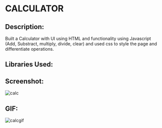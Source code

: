 #  CALCULATOR
## Description:
Built a Calculator with UI using HTML and functionality using Javascript (Add, Substract, multiply, divide, clear) and used css to style the page and differentiate operations.
## Libraries Used:

## Screenshot:
![calc](https://user-images.githubusercontent.com/59604256/172049549-21cc8924-0359-4be6-b6b2-513c1a92384b.JPG)
## GIF:
![calcgif](https://user-images.githubusercontent.com/59604256/172049721-237556c4-d10f-495f-af03-a4657baabe20.gif)
